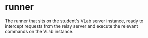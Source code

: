 # runner

The runner that sits on the student's VLab server instance, ready to intercept requests from the relay server and execute the relevant commands on the VLab instance.
